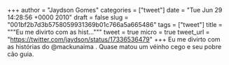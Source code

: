 
+++
author = "Jaydson Gomes"
categories = ["tweet"]
date = "Tue Jun 29 14:28:56 +0000 2010"
draft = false
slug = "001bf2b7d3b5758059931369b01c766a5a665486"
tags = ["tweet"]
title = """Eu me divirto com as hist..."""
tweet = true
micro = true
tweet_url = "https://twitter.com/jaydson/status/17336536479"
+++
Eu me divirto com as histórias do @mackunaima . Quase matou um véinho cego e seu pobre cão guia.

